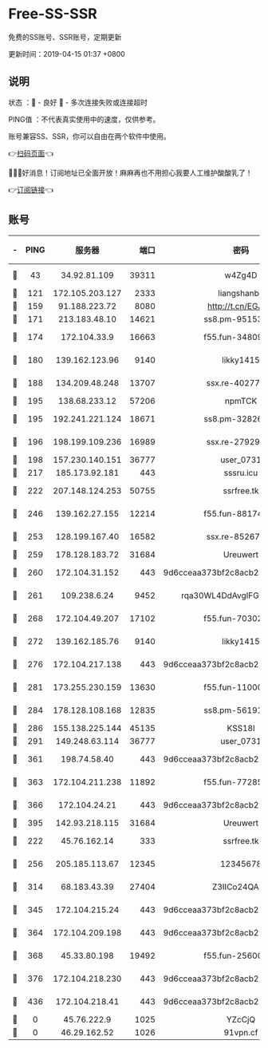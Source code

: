 # Free-SS-SSR

免费的SS账号、SSR账号，定期更新

更新时间：2019-04-15 01:37 +0800

## 说明

状态     ：🙂 - 良好 🙁 - 多次连接失败或连接超时

PING值   ：不代表真实使用中的速度，仅供参考。

账号兼容SS、SSR，你可以自由在两个软件中使用。

👉[扫码页面](https://liesauer.github.io/Free-SS-SSR/)👈

🎉🎉🎉好消息！订阅地址已全面开放！麻麻再也不用担心我要人工维护酸酸乳了！

👉[订阅链接](https://www.liesauer.net/yogurt/subscribe?ACCESS_TOKEN=DAYxR3mMaZAsaqUb)👈

## 账号

|-|PING|服务器|端口|密码|加密方式|区域|
|:----:|:----:|:-----:|-----:|:----:|:----:|:----:|
|🙂|43|34.92.81.109|39311|w4Zg4D|chacha20-ietf|US|
|🙂|121|172.105.203.127|2333|liangshanbo|chacha20|JP|
|🙂|159|91.188.223.72|8080|http://t.cn/EGJIyrl|rc4-md5|RU|
|🙂|171|213.183.48.10|14621|ss8.pm-95153983|rc4-md5|RU|
|🙂|174|172.104.33.9|16663|f55.fun-34809669|aes-256-cfb|SG|
|🙂|180|139.162.123.96|9140|likky1415|aes-256-cfb|JP|
|🙂|188|134.209.48.248|13707|ssx.re-40277635|aes-256-cfb|US|
|🙂|195|138.68.233.12|57206|npmTCK|rc4-md5|US|
|🙂|195|192.241.221.124|18671|ss8.pm-32826207|aes-256-cfb|US|
|🙂|196|198.199.109.236|16989|ssx.re-27929573|aes-256-cfb|US|
|🙂|198|157.230.140.151|36777|user_0731|chacha20|US|
|🙂|217|185.173.92.181|443|sssru.icu|rc4-md5|RU|
|🙂|222|207.148.124.253|50755|ssrfree.tk|aes-256-cfb|SG|
|🙂|246|139.162.27.155|12214|f55.fun-88174583|aes-256-cfb|SG|
|🙂|253|128.199.167.40|16582|ssx.re-85267368|aes-256-cfb|SG|
|🙂|259|178.128.183.72|31684|Ureuwert|chacha20|US|
|🙂|260|172.104.31.152|443|9d6cceaa373bf2c8acb22e60b6a58be6|aes-256-cfb|US|
|🙂|261|109.238.6.24|9452|rqa30WL4DdAvgIFG6Fs3znzTa|aes-256-cfb|FR|
|🙂|268|172.104.49.207|17102|f55.fun-70302993|aes-256-cfb|SG|
|🙂|272|139.162.185.76|9140|likky1415|aes-256-cfb|DE|
|🙂|276|172.104.217.138|443|9d6cceaa373bf2c8acb22e60b6a58be6|aes-256-cfb|US|
|🙂|281|173.255.230.159|13630|f55.fun-11000786|aes-256-cfb|US|
|🙂|284|178.128.108.168|12835|ss8.pm-56191886|aes-256-cfb|SG|
|🙂|286|155.138.225.144|45135|KSS18l|rc4-md5|US|
|🙂|291|149.248.63.114|36777|user_0731|chacha20|CA|
|🙂|361|198.74.58.40|443|9d6cceaa373bf2c8acb22e60b6a58be6|aes-256-cfb|US|
|🙂|363|172.104.211.238|11892|f55.fun-77285988|aes-256-cfb|US|
|🙂|366|172.104.24.21|443|9d6cceaa373bf2c8acb22e60b6a58be6|aes-256-cfb|US|
|🙂|395|142.93.218.115|31684|Ureuwert|chacha20|IN|
|🙂|222|45.76.162.14|333|ssrfree.tk|aes-256-cfb|SG|
|🙂|256|205.185.113.67|12345|12345678|aes-256-cfb|US|
|🙂|314|68.183.43.39|27404|Z3IICo24QAHu|aes-256-cfb|GB|
|🙂|345|172.104.215.24|443|9d6cceaa373bf2c8acb22e60b6a58be6|aes-256-cfb|US|
|🙂|364|172.104.209.198|443|9d6cceaa373bf2c8acb22e60b6a58be6|aes-256-cfb|US|
|🙂|368|45.33.80.198|19492|f55.fun-25600628|aes-256-cfb|US|
|🙂|376|172.104.218.230|443|9d6cceaa373bf2c8acb22e60b6a58be6|aes-256-cfb|US|
|🙁|436|172.104.218.41|443|9d6cceaa373bf2c8acb22e60b6a58be6|aes-256-cfb|US|
|🙁|0|45.76.222.9|1025|YZcCjQ|rc4-md5|JP|
|🙁|0|46.29.162.52|1026|91vpn.cf|rc4-md5|RU|
